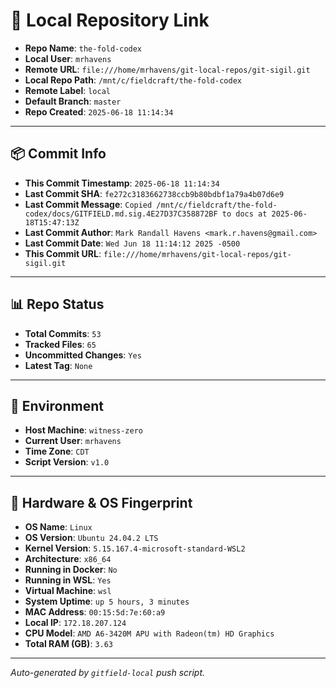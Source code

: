 # 🔗 Local Repository Link

- **Repo Name**: `the-fold-codex`
- **Local User**: `mrhavens`
- **Remote URL**: `file:///home/mrhavens/git-local-repos/git-sigil.git`
- **Local Repo Path**: `/mnt/c/fieldcraft/the-fold-codex`
- **Remote Label**: `local`
- **Default Branch**: `master`
- **Repo Created**: `2025-06-18 11:14:34`

---

## 📦 Commit Info

- **This Commit Timestamp**: `2025-06-18 11:14:34`
- **Last Commit SHA**: `fe272c3183662738ccb9b80bdbf1a79a4b07d6e9`
- **Last Commit Message**: `Copied /mnt/c/fieldcraft/the-fold-codex/docs/GITFIELD.md.sig.4E27D37C358872BF to docs at 2025-06-18T15:47:13Z`
- **Last Commit Author**: `Mark Randall Havens <mark.r.havens@gmail.com>`
- **Last Commit Date**: `Wed Jun 18 11:14:12 2025 -0500`
- **This Commit URL**: `file:///home/mrhavens/git-local-repos/git-sigil.git`

---

## 📊 Repo Status

- **Total Commits**: `53`
- **Tracked Files**: `65`
- **Uncommitted Changes**: `Yes`
- **Latest Tag**: `None`

---

## 🧭 Environment

- **Host Machine**: `witness-zero`
- **Current User**: `mrhavens`
- **Time Zone**: `CDT`
- **Script Version**: `v1.0`

---

## 🧬 Hardware & OS Fingerprint

- **OS Name**: `Linux`
- **OS Version**: `Ubuntu 24.04.2 LTS`
- **Kernel Version**: `5.15.167.4-microsoft-standard-WSL2`
- **Architecture**: `x86_64`
- **Running in Docker**: `No`
- **Running in WSL**: `Yes`
- **Virtual Machine**: `wsl`
- **System Uptime**: `up 5 hours, 3 minutes`
- **MAC Address**: `00:15:5d:7e:60:a9`
- **Local IP**: `172.18.207.124`
- **CPU Model**: `AMD A6-3420M APU with Radeon(tm) HD Graphics`
- **Total RAM (GB)**: `3.63`

---

_Auto-generated by `gitfield-local` push script._

